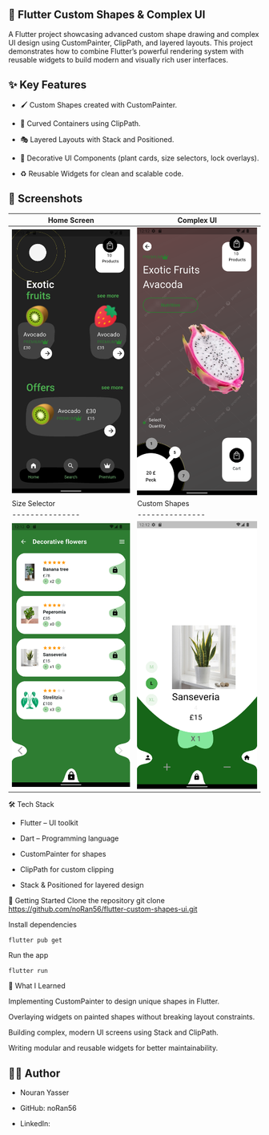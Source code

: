 ## 🎨 Flutter Custom Shapes & Complex UI

A Flutter project showcasing advanced custom shape drawing and complex UI design using CustomPainter, ClipPath, and layered layouts. This project demonstrates how to combine Flutter’s powerful rendering system with reusable widgets to build modern and visually rich user interfaces.

## ✨ Key Features

- 🖌️ Custom Shapes created with CustomPainter.

- 🔲 Curved Containers using ClipPath.

- 🎭 Layered Layouts with Stack and Positioned.

- 🌿 Decorative UI Components (plant cards, size selectors, lock overlays).

- ♻️ Reusable Widgets for clean and scalable code.

## 📸 Screenshots

| Home Screen              | Complex UI                |
| ------------------------ | ------------------------- |
| ![Home](assets/home.png) | ![UI](assets/details.png) |
| Size Selector            | Custom Shapes             |
| ---------------          | ---------------           |
| ![Sizes](assets/d.png)   | ![Shapes](assets/f.png)   |

🛠️ Tech Stack

- Flutter – UI toolkit

- Dart – Programming language

- CustomPainter for shapes

- ClipPath for custom clipping

- Stack & Positioned for layered design

🚀 Getting Started
Clone the repository
git clone https://github.com/noRan56/flutter-custom-shapes-ui.git

Install dependencies

```
flutter pub get
```

Run the app

```
flutter run
```

📌 What I Learned

Implementing CustomPainter to design unique shapes in Flutter.

Overlaying widgets on painted shapes without breaking layout constraints.

Building complex, modern UI screens using Stack and ClipPath.

Writing modular and reusable widgets for better maintainability.

## 👩‍💻 Author

- Nouran Yasser

- GitHub: noRan56

- LinkedIn:
